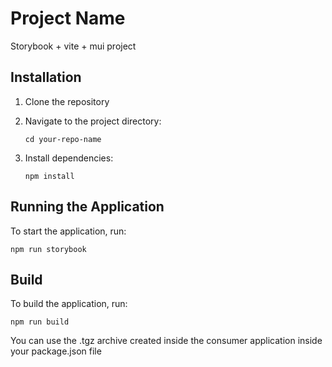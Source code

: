 # Project Name

Storybook + vite + mui project

## Installation

1. Clone the repository

2. Navigate to the project directory:

   ```
   cd your-repo-name
   ```

3. Install dependencies:
   ```
   npm install
   ```

## Running the Application

To start the application, run:

```
npm run storybook
```

## Build

To build the application, run:

```
npm run build
```

You can use the .tgz archive created inside the consumer application inside your package.json file
